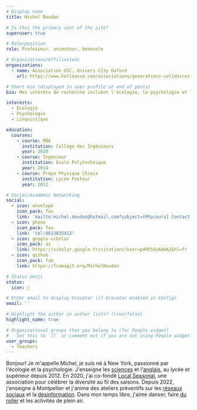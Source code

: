 ```yaml
---
# Display name
title: Michel Deudon

# Is this the primary user of the site?
superuser: true

# Role/position
role: Professeur, animateur, bénévole

# Organizations/Affiliations
organizations:
  - name: Association GSC, Univers City Oxford
    url: https://www.helloasso.com/associations/generations-solidaires-et-citoyennes

# Short bio (displayed in user profile at end of posts)
bio: Mes intérêts de recherche incluent l'écologie, la psychologie et l'apprentissage des langues.

interests:
  - Ecologie
  - Psychologie
  - Linguistique

education:
  courses:
    - course: MBA
      institution: Collège des Ingénieurs
      year: 2020
    - course: Ingénieur
      institution: Ecole Polytechnique
      year: 2014
    - course: Prépa Physique Chimie
      institution: Lycée Pasteur
      year: 2012

# Social/Academic Networking
social:
  - icon: envelope
    icon_pack: fas
    link: 'mailto:michel.deudon@hotmail.com?subject=[Mtpcours] Contact'
  - icon: phone
    icon_pack: fas
    link: 'tel:0613835412'
  - icon: google-scholar
    icon_pack: ai
    link: https://scholar.google.fr/citations?user=p4RP5SoAAAAJ&hl=fr
  - icon: github
    icon_pack: fab
    link: https://framagit.org/MichelDeudon

# Status emoji
status:
  icon: 🌻

# Enter email to display Gravatar (if Gravatar enabled in Config)
email: ''

# Highlight the author in author lists? (true/false)
highlight_name: true

# Organizational groups that you belong to (for People widget)
#   Set this to `[]` or comment out if you are not using People widget.
user_groups:
  - Teachers
---
```


Bonjour! Je m'appelle Michel, je suis né à New York, passionné par l'écologie et la psychologie. J'enseigne les [sciences](https://www.mtpcours.fr/c/physique-chimie/) et l'[anglais](https://www.mtpcours.fr/c/english/), au lycée et supérieur depuis 2012. En 2020, j'ai co-fondé [Local Seasonal](https://www.mtpcours.fr/c/local-seasonal/), une association pour célébrer la diversité au fil des saisons. Depuis 2022, j'enseigne à Montpellier et j'anime des ateliers préventifs sur les [réseaux sociaux](https://www.mtpcours.fr/c/reseaux/) et la [désinformation](https://www.mtpcours.fr/c/desinformation/). Dans mon temps libre, j'aime danser, faire [du roller](https://www.mtpcours.fr/p/roller-dance-montpellier/) et les activités de plein air.